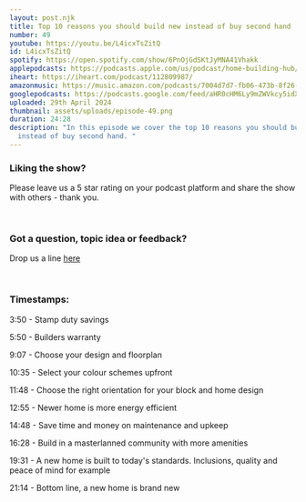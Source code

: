 ```yaml
---
layout: post.njk
title: Top 10 reasons you should build new instead of buy second hand
number: 49
youtube: https://youtu.be/L4icxTsZitQ
id: L4icxTsZitQ
spotify: https://open.spotify.com/show/6PnOjGdSKtJyMNA41Vhakk
applepodcasts: https://podcasts.apple.com/us/podcast/home-building-hub/id1681936589
iheart: https://iheart.com/podcast/112809987/
amazonmusic: https://music.amazon.com/podcasts/7004d7d7-fb06-473b-8f26-8ce9992cac11
googlepodcasts: https://podcasts.google.com/feed/aHR0cHM6Ly9mZWVkcy5idXp6c3Byb3V0LmNvbS8yMTM5MTU1LnJzcw==
uploaded: 29th April 2024
thumbnail: assets/uploads/episode-49.png
duration: 24:28
description: "In this episode we cover the top 10 reasons you should build new
  instead of buy second hand. "
---
```

### Liking the show?

Please leave us a 5 star rating on your podcast platform and share the show with others - thank you.

<br>

### Got a question, topic idea or feedback?

Drop us a line <a href="/contact" id="contact-us" target="_blank">here</a>

<br>

### Timestamps:

3:50 - Stamp duty savings 

5:50 - Builders warranty 

9:07 - Choose your design and floorplan

10:35 - Select your colour schemes upfront

11:48 - Choose the right orientation for your block and home design

12:55 - Newer home is more energy efficient

14:48 - Save time and money on maintenance and upkeep

16:28 - Build in a masterlanned community with more amenities 

19:31 - A new home is built to today's standards. Inclusions, quality and peace of mind for example

21:14 - Bottom line, a new home is brand new